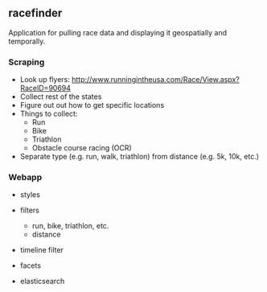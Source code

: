## racefinder
Application for pulling race data and displaying it geospatially and temporally.

### Scraping
* Look up flyers: http://www.runningintheusa.com/Race/View.aspx?RaceID=90694
* Collect rest of the states
* Figure out out how to get specific locations
* Things to collect:
    * Run
    * Bike
    * Triathlon
    * Obstacle course racing (OCR)  
* Separate type (e.g. run, walk, triathlon) from distance (e.g. 5k, 10k, etc.)
    
### Webapp
* styles
* filters
    * run, bike, triathlon, etc.
    * distance

* timeline filter
* facets
* elasticsearch
